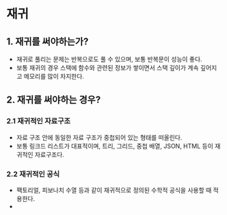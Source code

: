 # 재귀
## 1. 재귀를 써야하는가?
- 재귀로 풀리는 문제는 반복으로도 풀 수 있으며, 보통 반복문이 성능이 좋다.
- 보통 재귀의 경우 스택에 함수와 관련된 정보가 쌓이면서 스택 깊이가 계속 깊어지고 메모리를 많이 차지한다.

## 2. 재귀를 써야하는 경우?
### 2.1 재귀적인 자료구조
- 자료 구조 안에 동일한 자료 구조가 중첩되어 있는 형태를 떠올린다.
- 보통 링크드 리스트가 대표적이며, 트리, 그리드, 중첩 배열, JSON, HTML 등이 재귀적인 자료구조다.

### 2.2 재귀적인 공식
- 팩토리얼, 피보나치 수열 등과 같이 재귀적으로 정의된 수학적 공식을 사용할 때 적용한다.
- 